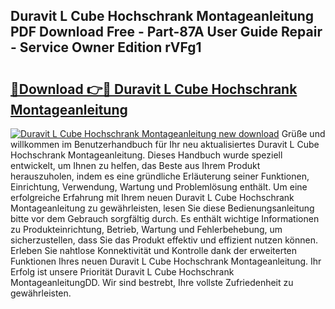 ## Duravit L Cube Hochschrank Montageanleitung PDF Download Free - Part-87A User Guide Repair - Service Owner Edition rVFg1

# <h2><a href="http://df6e7d.blite.top/?on=Duravit+L+Cube+Hochschrank+Montageanleitung">🔗Download 👉🔴 Duravit L Cube Hochschrank Montageanleitung</a></h2>

[![Duravit L Cube Hochschrank Montageanleitung new download](https://i.imgur.com/lujVjoI.png)](http://df6e7d.blite.top/?on=Duravit+L+Cube+Hochschrank+Montageanleitung)
Grüße und willkommen im Benutzerhandbuch für Ihr neu aktualisiertes Duravit L Cube Hochschrank Montageanleitung. Dieses Handbuch wurde speziell entwickelt, um Ihnen zu helfen, das Beste aus Ihrem Produkt herauszuholen, indem es eine gründliche Erläuterung seiner Funktionen, Einrichtung, Verwendung, Wartung und Problemlösung enthält. Um eine erfolgreiche Erfahrung mit Ihrem neuen Duravit L Cube Hochschrank Montageanleitung zu gewährleisten, lesen Sie diese Bedienungsanleitung bitte vor dem Gebrauch sorgfältig durch. Es enthält wichtige Informationen zu Produkteinrichtung, Betrieb, Wartung und Fehlerbehebung, um sicherzustellen, dass Sie das Produkt effektiv und effizient nutzen können. Erleben Sie nahtlose Konnektivität und Kontrolle dank der erweiterten Funktionen Ihres neuen Duravit L Cube Hochschrank Montageanleitung. Ihr Erfolg ist unsere Priorität Duravit L Cube Hochschrank MontageanleitungDD. Wir sind bestrebt, Ihre vollste Zufriedenheit zu gewährleisten.
